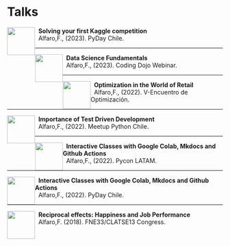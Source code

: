 # Talks

<p>
<a href="https://github.com/fralfaro/portfolio/blob/main/docs/files/talks/PyDayChile2023_talk.pdf">
    <img src="https://upload.wikimedia.org/wikipedia/commons/thumb/8/8f/Line-style-icons-chat.svg/1280px-Line-style-icons-chat.svg.png"
      style="float:left; width:65px; height:65px;">
</a>
<span style="vertical-align:bottom">
&nbsp <strong>Solving your first Kaggle competition</strong> <br>
&nbsp  Alfaro,F., (2023). PyDay Chile.
</span>
</p>

<hr size="30">

<p>
<a href="https://github.com/fralfaro/portfolio/blob/main/docs/files/talks/cd_intro_ds_talk.pdf">
    <img src="https://upload.wikimedia.org/wikipedia/commons/thumb/8/8f/Line-style-icons-chat.svg/1280px-Line-style-icons-chat.svg.png"
      style="float:left; width:65px; height:65px;">
</a>
<span style="vertical-align:bottom">
&nbsp <strong>Data Science Fundamentals</strong> <br>
&nbsp  Alfaro,F., (2023). Coding Dojo Webinar.
</span>
</p>

<hr size="30">

<p>
<a href="https://github.com/fralfaro/portfolio/blob/main/docs/files/talks/workshop_optimization_talk.pdf">
    <img src="https://upload.wikimedia.org/wikipedia/commons/thumb/8/8f/Line-style-icons-chat.svg/1280px-Line-style-icons-chat.svg.png"
      style="float:left; width:65px; height:65px;">
</a>
<span style="vertical-align:bottom">
&nbsp <strong>Optimization in the World of Retail</strong> <br>
&nbsp  Alfaro,F., (2022). V-Encuentro de Optimización.
</span>
</p>

<hr size="30">

<p>
<a href="https://github.com/fralfaro/portfolio/blob/main/docs/files/talks/MeetupPythonChile_20220929_talk.pdf">
    <img src="https://upload.wikimedia.org/wikipedia/commons/thumb/8/8f/Line-style-icons-chat.svg/1280px-Line-style-icons-chat.svg.png"
      style="float:left; width:65px; height:65px;">
</a>
<span style="vertical-align:bottom">
&nbsp <strong>Importance of Test Driven Development</strong> <br>
&nbsp  Alfaro,F., (2022). Meetup Python Chile.
</span>
</p>

<hr size="30">

<p>
<a href="https://github.com/fralfaro/portfolio/blob/main/docs/files/talks/PyConLatam2022_talk.pdf">
    <img src="https://upload.wikimedia.org/wikipedia/commons/thumb/8/8f/Line-style-icons-chat.svg/1280px-Line-style-icons-chat.svg.png"
      style="float:left; width:65px; height:65px;">
</a>
<span style="vertical-align:bottom">
&nbsp <strong>Interactive Classes with Google Colab, Mkdocs and Github Actions</strong> <br>
&nbsp  Alfaro,F., (2022). Pycon LATAM.
</span>
</p>

<hr size="30">

<p>
<a href="https://github.com/fralfaro/portfolio/blob/main/docs/files/talks/PyDayChile2022_talk.pdf">
    <img src="https://upload.wikimedia.org/wikipedia/commons/thumb/8/8f/Line-style-icons-chat.svg/1280px-Line-style-icons-chat.svg.png"
      style="float:left; width:65px; height:65px;">
</a>
<span style="vertical-align:bottom">
&nbsp <strong>Interactive Classes with Google Colab, Mkdocs and Github Actions</strong> <br>
&nbsp  Alfaro,F., (2022). PyDay Chile.
</span>
</p>

<hr size="30">

<p>
<a href="https://github.com/fralfaro/portfolio/blob/main/docs/files/talks/FNE33_talk.pdf">
    <img src="https://upload.wikimedia.org/wikipedia/commons/thumb/8/8f/Line-style-icons-chat.svg/1280px-Line-style-icons-chat.svg.png"
      style="float:left; width:65px; height:65px;">
</a>
<span style="vertical-align:bottom">
&nbsp <strong>Reciprocal effects: Happiness and Job Performance</strong> <br>
&nbsp  Alfaro,F. (2018). FNE33/CLATSE13 Congress.
</span>
</p>

